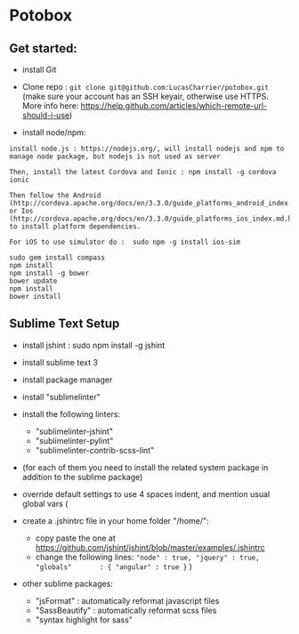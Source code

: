 Potobox
=========

Get started:
------------

* install Git
* Clone repo : `git clone git@github.com:LucasCharrier/potobox.git` (make sure your account has an SSH keyair, otherwise use HTTPS. More info here: https://help.github.com/articles/which-remote-url-should-i-use)

* install node/npm:
```
install node.js : https://nodejs.org/, will install nodejs and npm to manage node package, but nodejs is not used as server

Then, install the latest Cordova and Ionic : npm install -g cordova ionic

Then follow the Android (http://cordova.apache.org/docs/en/3.3.0/guide_platforms_android_index.md.html#Android%20Platform%20Guide) or Ios (http://cordova.apache.org/docs/en/3.3.0/guide_platforms_ios_index.md.html#iOS%20Platform%20Guide) to install platform dependencies.

For iOS to use simulator do :  sudo npm -g install ios-sim

sudo gem install compass
npm install
npm install -g bower
bower update
npm install
bower install
```

Sublime Text Setup
--------------------------------------------

* install jshint : sudo npm install -g jshint
* install sublime text 3
* install package manager
* install "sublimelinter"
* install the following linters:
  * "sublimelinter-jshint"
  * "sublimelinter-pylint"
  * "sublimelinter-contrib-scss-lint"
* (for each of them you need to install the related system package in addition to the sublime package)
* override default settings to use 4 spaces indent, and mention usual global vars
(
* create a .jshintrc file in your home folder "/home/<username>":
  * copy paste the one at https://github.com/jshint/jshint/blob/master/examples/.jshintrc
  * change the following lines:
      `"node" : true,
       "jquery" : true,
       "globals"       : {
          "angular" : true
        }`
)


* other sublime packages:
  * "jsFormat" : automatically reformat javascript files
  * "SassBeautify" : automatically reformat scss files
  *  "syntax highlight for sass"